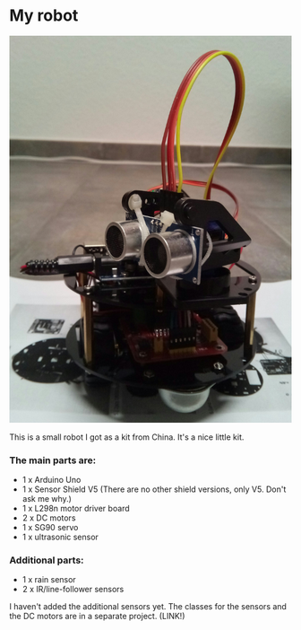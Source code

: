 # My robot

![robot photo](./robot.jpg)

This is a small robot I got as a kit from China. It's a nice little kit.

### The main parts are:

* 1 x Arduino Uno
* 1 x Sensor Shield V5 (There are no other shield versions, only V5. Don't ask me why.)
* 1 x L298n motor driver board 
* 2 x DC motors
* 1 x SG90 servo
* 1 x ultrasonic sensor

### Additional parts:

* 1 x rain sensor
* 2 x IR/line-follower sensors

I haven't added the additional sensors yet.
The classes for the sensors and the DC motors are in a separate project. (LINK!)

